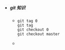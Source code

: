 - ##### git 知识

  - ```shell
    git tag 0
    git tag
    git checkout 0
    git checkout master
    ```

  - 

  